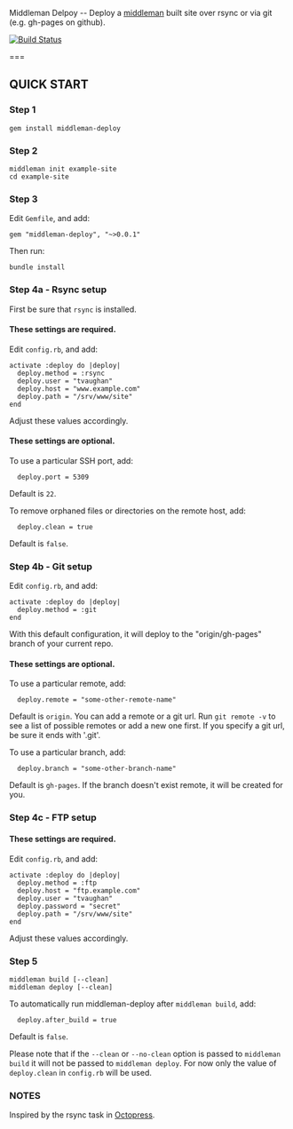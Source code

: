 Middleman Delpoy -- Deploy a [middleman](http://middlemanapp.com/) built site over rsync or via git (e.g. gh-pages on github).

[![Build Status](https://secure.travis-ci.org/tvaughan/middleman-deploy.png)](http://travis-ci.org/tvaughan/middleman-deploy)

===

## QUICK START

### Step 1

    gem install middleman-deploy

### Step 2

    middleman init example-site
    cd example-site

### Step 3

Edit `Gemfile`, and add:

    gem "middleman-deploy", "~>0.0.1"

Then run:

    bundle install

### Step 4a - Rsync setup

First be sure that `rsync` is installed.

#### These settings are required.

Edit `config.rb`, and add:

    activate :deploy do |deploy|
      deploy.method = :rsync
      deploy.user = "tvaughan"
      deploy.host = "www.example.com"
      deploy.path = "/srv/www/site"
    end

Adjust these values accordingly.

#### These settings are optional.

To use a particular SSH port, add:

      deploy.port = 5309

Default is `22`.

To remove orphaned files or directories on the remote host, add:

      deploy.clean = true

Default is `false`.

### Step 4b - Git setup

Edit `config.rb`, and add:

    activate :deploy do |deploy|
      deploy.method = :git
    end

With this default configuration, it will deploy to the "origin/gh-pages" branch of
your current repo.

#### These settings are optional.

To use a particular remote, add:

      deploy.remote = "some-other-remote-name"

Default is `origin`. You can add a remote or a git url.
Run `git remote -v` to see a list of possible remotes or add a new one first.
If you specify a git url, be sure it ends with '.git'.

To use a particular branch, add:

      deploy.branch = "some-other-branch-name"

Default is `gh-pages`. If the branch doesn't exist remote, it will be created
for you.

### Step 4c - FTP setup

#### These settings are required.

Edit `config.rb`, and add:

    activate :deploy do |deploy|
      deploy.method = :ftp
      deploy.host = "ftp.example.com"
      deploy.user = "tvaughan"
      deploy.password = "secret"
      deploy.path = "/srv/www/site"
    end

Adjust these values accordingly.

### Step 5

    middleman build [--clean]
    middleman deploy [--clean]

To automatically run middleman-deploy after `middleman build`, add:

      deploy.after_build = true

Default is `false`.

Please note that if the `--clean` or `--no-clean` option is passed to
`middleman build` it will not be passed to `middleman deploy`. For now
only the value of `deploy.clean` in `config.rb` will be used.

### NOTES

Inspired by the rsync task in [Octopress](https://github.com/imathis/octopress).
